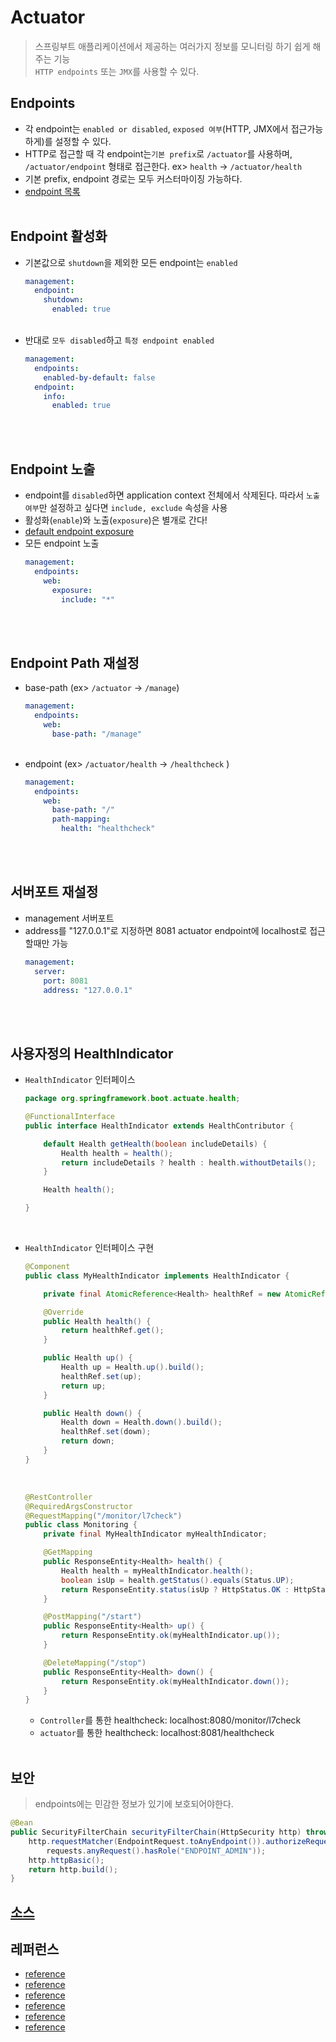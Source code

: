# Actuator
> 스프링부트 애플리케이션에서 제공하는 여러가지 정보를 모니터링 하기 쉽게 해주는 기능<br>
> `HTTP endpoints` 또는 `JMX`를 사용할 수 있다.

## Endpoints
- 각 endpoint는 `enabled or disabled`, `exposed 여부`(HTTP, JMX에서 접근가능하게)를 설정할 수 있다.
- HTTP로 접근할 때 각 endpoint는`기본 prefix`로 `/actuator`를 사용하며, `/actuator/endpoint` 형태로 접근한다. ex> `health` -> `/actuator/health`
- 기본 prefix, endpoint 경로는 모두 커스터마이징 가능하다.
- [endpoint 목록](https://docs.spring.io/spring-boot/docs/current/reference/htmlsingle/#production-ready-endpoints)
<br><br>
## Endpoint 활성화
- 기본값으로 `shutdown`을 제외한 모든 endpoint는 `enabled`
    ```yaml
    management:
      endpoint:
        shutdown:
          enabled: true
    ```
  <br>
- 반대로 `모두 disabled`하고 `특정 endpoint enabled`
    ```yaml
    management:
      endpoints:
        enabled-by-default: false
      endpoint:
        info:
          enabled: true
    ```
<br><br>
## Endpoint 노출
- endpoint를 `disabled`하면 application context 전체에서 삭제된다. 따라서 `노출여부`만 설정하고 싶다면 `include, exclude` 속성을 사용
- 활성화(`enable`)와 노출(`exposure`)은 별개로 간다!
- [default endpoint exposure](https://docs.spring.io/spring-boot/docs/current/reference/htmlsingle/#production-ready-endpoints-exposing-endpoints)
- 모든 endpoint 노출
    ```yaml
    management:
      endpoints:
        web:
          exposure:
            include: "*"
    ```
<br><br>
## Endpoint Path 재설정
- base-path (ex> `/actuator` -> `/manage`)
    ```yaml
    management:
      endpoints:
        web:
          base-path: "/manage"
    ```
  <br>
- endpoint (ex> `/actuator/health` -> `/healthcheck` )
    ```yaml
    management:
      endpoints:
        web:
          base-path: "/"
          path-mapping:
            health: "healthcheck"
    ```
<br><br>
## 서버포트 재설정
- management 서버포트
- address를 "127.0.0.1"로 지정하면 8081 actuator endpoint에 localhost로 접근할때만 가능
    ```yaml
    management:
      server:
        port: 8081
        address: "127.0.0.1"
    ```
<br><br>
## 사용자정의 HealthIndicator
- `HealthIndicator` 인터페이스
    ```java
    package org.springframework.boot.actuate.health;
    
    @FunctionalInterface
    public interface HealthIndicator extends HealthContributor {
    
        default Health getHealth(boolean includeDetails) {
            Health health = health();
            return includeDetails ? health : health.withoutDetails();
        }
    
        Health health();
    
    }
    ```
  <br>
- `HealthIndicator` 인터페이스 구현
    ```java
    @Component
    public class MyHealthIndicator implements HealthIndicator {
    
        private final AtomicReference<Health> healthRef = new AtomicReference<>(Health.up().build());
    
        @Override
        public Health health() {
            return healthRef.get();
        }
    
        public Health up() {
            Health up = Health.up().build();
            healthRef.set(up);
            return up;
        }
    
        public Health down() {
            Health down = Health.down().build();
            healthRef.set(down);
            return down;
        }
    }
    ```
  <br>
  
    ```java
    @RestController
    @RequiredArgsConstructor
    @RequestMapping("/monitor/l7check")
    public class Monitoring {
        private final MyHealthIndicator myHealthIndicator;
    
        @GetMapping
        public ResponseEntity<Health> health() {
            Health health = myHealthIndicator.health();
            boolean isUp = health.getStatus().equals(Status.UP);
            return ResponseEntity.status(isUp ? HttpStatus.OK : HttpStatus.SERVICE_UNAVAILABLE).body(health);
        }
    
        @PostMapping("/start")
        public ResponseEntity<Health> up() {
            return ResponseEntity.ok(myHealthIndicator.up());
        }
    
        @DeleteMapping("/stop")
        public ResponseEntity<Health> down() {
            return ResponseEntity.ok(myHealthIndicator.down());
        }
    }
    ```
  - `Controller`를 통한 healthcheck: localhost:8080/monitor/l7check
  - `actuator`를 통한 healthcheck: localhost:8081/healthcheck
<br><br>
## 보안
> endpoints에는 민감한 정보가 있기에 보호되어야한다.
```java
@Bean
public SecurityFilterChain securityFilterChain(HttpSecurity http) throws Exception {
    http.requestMatcher(EndpointRequest.toAnyEndpoint()).authorizeRequests((requests) ->
        requests.anyRequest().hasRole("ENDPOINT_ADMIN"));
    http.httpBasic();
    return http.build();
}
```
## [소스](https://github.com/wkdehdlr/actuator)
## 레퍼런스
- [reference](https://docs.spring.io/spring-boot/docs/current/reference/htmlsingle/#production-ready)
- [reference](https://forward.nhn.com/2020/seoul/hands-on-labs/java.spring-boot-actuator/01-ready.html)
- [reference](https://velog.io/@neptunes032/Spring-Boot-Actuator-%EC%82%AC%EC%9A%A9%ED%95%B4%EC%84%9C-%EC%95%A0%ED%94%8C%EB%A6%AC%EC%BC%80%EC%9D%B4%EC%85%98-%EB%AA%A8%EB%8B%88%ED%84%B0%EB%A7%81%ED%95%98%EA%B8%B0)
- [reference](https://twofootdog.tistory.com/22)
- [reference](https://silvernine.me/wp/?p=1072)
- [reference](https://devday.tistory.com/m/3576?category=609812)
